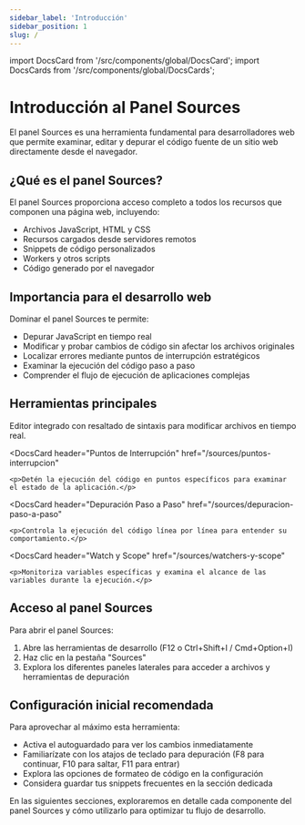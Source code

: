 ```yaml
---
sidebar_label: 'Introducción'
sidebar_position: 1
slug: /
---
```


import DocsCard from '/src/components/global/DocsCard';
import DocsCards from '/src/components/global/DocsCards';

# Introducción al Panel Sources

El panel Sources es una herramienta fundamental para desarrolladores web que permite examinar, editar y depurar el código fuente de un sitio web directamente desde el navegador.

## ¿Qué es el panel Sources?

El panel Sources proporciona acceso completo a todos los recursos que componen una página web, incluyendo:

- Archivos JavaScript, HTML y CSS
- Recursos cargados desde servidores remotos
- Snippets de código personalizados
- Workers y otros scripts
- Código generado por el navegador

## Importancia para el desarrollo web

Dominar el panel Sources te permite:

- Depurar JavaScript en tiempo real
- Modificar y probar cambios de código sin afectar los archivos originales
- Localizar errores mediante puntos de interrupción estratégicos
- Examinar la ejecución del código paso a paso
- Comprender el flujo de ejecución de aplicaciones complejas

## Herramientas principales

<DocsCards>
  <DocsCard
    header="Editor de Código"
    href="/sources/estructura-archivos#editor"
  >
    <p>Editor integrado con resaltado de sintaxis para modificar archivos en tiempo real.</p>
  </DocsCard>
  
  <DocsCard
    header="Puntos de Interrupción"
    href="/sources/puntos-interrupcion"
  >
    <p>Detén la ejecución del código en puntos específicos para examinar el estado de la aplicación.</p>
  </DocsCard>
  
  <DocsCard
    header="Depuración Paso a Paso"
    href="/sources/depuracion-paso-a-paso"
  >
    <p>Controla la ejecución del código línea por línea para entender su comportamiento.</p>
  </DocsCard>
  
  <DocsCard
    header="Watch y Scope"
    href="/sources/watchers-y-scope"
  >
    <p>Monitoriza variables específicas y examina el alcance de las variables durante la ejecución.</p>
  </DocsCard>
</DocsCards>

## Acceso al panel Sources

Para abrir el panel Sources:

1. Abre las herramientas de desarrollo (F12 o Ctrl+Shift+I / Cmd+Option+I)
2. Haz clic en la pestaña "Sources"
3. Explora los diferentes paneles laterales para acceder a archivos y herramientas de depuración

## Configuración inicial recomendada

Para aprovechar al máximo esta herramienta:

- Activa el autoguardado para ver los cambios inmediatamente
- Familiarízate con los atajos de teclado para depuración (F8 para continuar, F10 para saltar, F11 para entrar)
- Explora las opciones de formateo de código en la configuración
- Considera guardar tus snippets frecuentes en la sección dedicada

En las siguientes secciones, exploraremos en detalle cada componente del panel Sources y cómo utilizarlo para optimizar tu flujo de desarrollo.